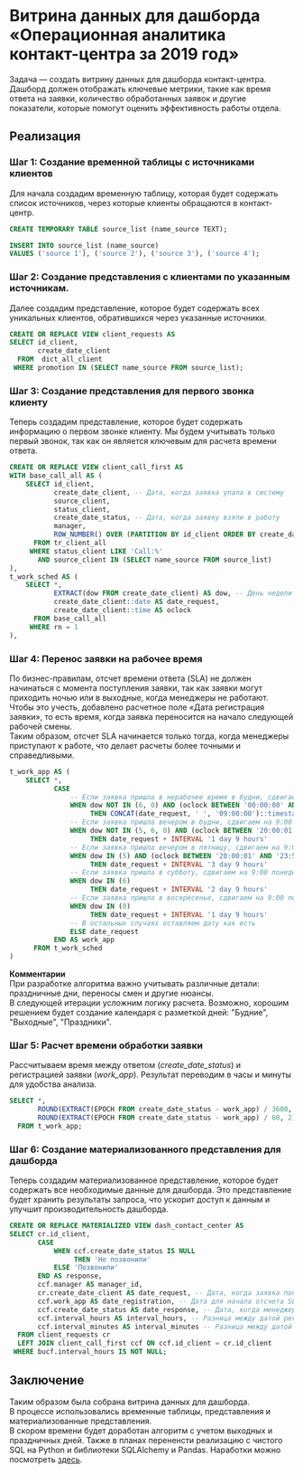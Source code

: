 # Витрина данных для дашборда «Операционная аналитика контакт-центра за 2019 год»


Задача — создать витрину данных для дашборда контакт-центра. Дашборд должен отображать ключевые метрики, такие как время ответа на заявки, количество обработанных заявок и другие показатели, которые помогут оценить эффективность работы отдела.

## Реализация

### Шаг 1: Создание временной таблицы с источниками клиентов

Для начала создадим временную таблицу, которая будет содержать список источников, через которые клиенты обращаются в контакт-центр.
```sql
CREATE TEMPORARY TABLE source_list (name_source TEXT);

INSERT INTO source_list (name_source) 
VALUES ('source 1'), ('source 2'), ('source 3'), ('source 4');
```

### Шаг 2: Создание представления с клиентами по указанным источникам.

Далее создадим представление, которое будет содержать всех уникальных клиентов, обратившихся через указанные источники.

```sql
CREATE OR REPLACE VIEW client_requests AS
SELECT id_client,
       create_date_client
  FROM  dict_all_client
 WHERE promotion IN (SELECT name_source FROM source_list);
```

### Шаг 3: Создание представления для первого звонка клиенту

Теперь создадим представление, которое будет содержать информацию о первом звонке клиенту. Мы будем учитывать только первый звонок, так как он является ключевым для расчета времени ответа.

```sql
CREATE OR REPLACE VIEW client_call_first AS
WITH base_call_all AS (
    SELECT id_client,
           create_date_client, -- Дата, когда заявка упала в систему
           source_client,
           status_client,
           create_date_status, -- Дата, когда заявку взяли в работу
           manager,
           ROW_NUMBER() OVER (PARTITION BY id_client ORDER BY create_date_status ASC) AS rn -- Ранжируем звонки
      FROM tr_client_all
     WHERE status_client LIKE 'Call:%'
       AND source_client IN (SELECT name_source FROM source_list)
),
t_work_sched AS (
    SELECT *,
           EXTRACT(dow FROM create_date_client) AS dow, -- День недели (воскресенье — это 0),
           create_date_client::date AS date_request,
           create_date_client::time AS oclock
      FROM base_call_all
     WHERE rn = 1
),
```

### Шаг 4: Перенос заявки на рабочее время

По бизнес-правилам, отсчет времени ответа (SLA) не должен начинаться с момента поступления заявки, так как заявки могут приходить ночью или в выходные, когда менеджеры не работают. \
Чтобы это учесть, добавлено расчетное поле «Дата регистрация заявки», то есть время, когда заявка переносится на начало следующей рабочей смены. \
Таким образом, отсчет SLA начинается только тогда, когда менеджеры приступают к работе, что делает расчеты более точными и справедливыми.

```sql
t_work_app AS (
    SELECT *,
           CASE
               -- Если заявка пришла в нерабочее время в будни, сдвигаем на 9:00 текущего дня
               WHEN dow NOT IN (6, 0) AND (oclock BETWEEN '00:00:00' AND '08:59:59') 
                    THEN CONCAT(date_request, ' ', '09:00:00')::timestamp
               -- Если заявка пришла вечером в будни, сдвигаем на 9:00 следующего дня
               WHEN dow NOT IN (5, 6, 0) AND (oclock BETWEEN '20:00:01' AND '23:59:59') 
                    THEN date_request + INTERVAL '1 day 9 hours'
               -- Если заявка пришла вечером в пятницу, сдвигаем на 9:00 понедельника
               WHEN dow IN (5) AND (oclock BETWEEN '20:00:01' AND '23:59:59') 
                    THEN date_request + INTERVAL '3 day 9 hours'
               -- Если заявка пришла в субботу, сдвигаем на 9:00 понедельника
               WHEN dow IN (6)
                    THEN date_request + INTERVAL '2 day 9 hours'
               -- Если заявка пришла в воскресенье, сдвигаем на 9:00 понедельника
               WHEN dow IN (0)
                    THEN date_request + INTERVAL '1 day 9 hours'
               -- В остальных случаях оставляем дату как есть
               ELSE date_request
           END AS work_app
      FROM t_work_sched
)
```
**Комментарии** \
При разработке алгоритма важно учитывать различные детали: праздничные дни, переносы смен и другие нюансы. \
В следующей итерации усложним логику расчета. Возможно, хорошим решением будет создание календаря с разметкой дней: "Будние", "Выходные", "Праздники".

### Шаг 5: Расчет времени обработки заявки

Рассчитываем время между ответом (*create_date_status*) и регистрацией заявки (*work_app*). Результат переводим в часы и минуты для удобства анализа.

```sql
SELECT *,
       ROUND(EXTRACT(EPOCH FROM create_date_status - work_app) / 3600, 2) AS interval_hours,
       ROUND(EXTRACT(EPOCH FROM create_date_status - work_app) / 60, 2) AS interval_minutes
  FROM t_work_app;
```

### Шаг 6: Создание материализованного представления для дашборда

Теперь создадим материализованное представление, которое будет содержать все необходимые данные для дашборда. Это представление будет хранить результаты запроса, что ускорит доступ к данным и улучшит производительность дашборда.

```sql
CREATE OR REPLACE MATERIALIZED VIEW dash_contact_center AS
SELECT cr.id_client,
       CASE 
           WHEN ccf.create_date_status IS NULL 
                THEN 'Не позвонили'
           ELSE 'Позвонили'
       END AS response,
       ccf.manager AS manager_id,
       cr.create_date_client AS date_request, -- Дата, когда заявка попала в систему
       ccf.work_app AS date_registration, -- Дата для начала отсчета SLA (только будние дни и рабочее время)
       ccf.create_date_status AS date_response, -- Дата, когда менеджер позвонил клиенту
       ccf.interval_hours AS interval_hours, -- Разница между датой регистрации заявки и датой звонка в часах
       ccf.interval_minutes AS interval_minutes -- Разница между датой регистрации заявки и датой звонка в минутах
  FROM client_requests cr
  LEFT JOIN client_call_first ccf ON ccf.id_client = cr.id_client
 WHERE bucf.interval_hours IS NOT NULL;
```

## Заключение

Таким образом была собрана витрина данных для дашборда. \
В процессе использовались временные таблицы, представления и материализованные представления. \
В скором времени будет доработан алгоритм с учетом выходных и праздничных дней. Также в планах перененсти реализацию с чистого SQL на Python и библиотеки SQLAlchemy и Pandas. Наработки можно посмотреть [здесь]().
